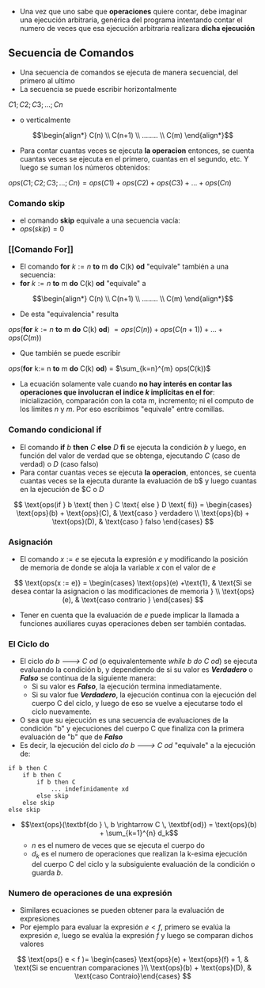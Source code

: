 -  Una vez que uno sabe que **operaciones** quiere contar, debe imaginar una ejecución arbitraria, genérica del programa intentando contar el numero de veces que esa ejecución arbitraria realizara **dicha ejecución** 

## Secuencia de Comandos
- Una secuencia de comandos se ejecuta de manera secuencial, del primero al ultimo
- La secuencia se puede escribir horizontalmente

$C1; C2; C3; ...; Cn$

- o verticalmente

$$\begin{align*}
C(n) \\
C(n+1) \\
........ \\
C(m)
\end{align*}$$

- Para contar cuantas veces se ejecuta **la operacion** entonces, se cuenta cuantas veces se ejecuta en el primero, cuantas en el segundo, etc. Y luego se suman los números obtenidos:

 $ops(C1; C2; C3; ...; Cn) = ops(C1) + ops(C2) + ops(C3) + ... + ops(Cn)$

### Comando skip
- el comando **skip** equivale a una secuencia vacía:
- $ops(skip) = 0$

### [[Comando For]]
- El comando **for** $k:= n$ **to** m **do** C(k) **od**  "equivale" también a una secuencia:
- **for** $k:= n$ **to** m **do** C(k) **od** "equivale" a

$$\begin{align*}
C(n) \\
C(n+1) \\
........ \\
C(m)
\end{align*}$$

- De esta "equivalencia" resulta 

$ops$(**for** $k:= n$ **to** m **do** C(k) **od**) $= ops(C(n)) + ops(C(n+1)) + ... + ops(C(m))$

- Que también se puede escribir 

$ops$(**for** k:= n **to** m **do** C(k) **od**) = $\sum_{k=n}^{m} ops(C(k))$

- La ecuación solamente vale cuando **no hay interés en contar las operaciones que involucran el indice $k$ implícitas en el for**: inicialización, comparación con la cota m, incremento; ni el computo de los limites $n$ y $m$. Por eso escribimos "equivale" entre comillas.

### Comando condicional if
- El comando **if** $b$ **then** $C$ **else** $D$ **fi** se ejecuta la condición $b$ y luego, en función del valor de verdad que se obtenga, ejecutando $C$ (caso de verdad) o $D$ (caso falso)
- Para contar cuantas veces se ejecuta **la operacion**, entonces, se cuenta cuantas veces se la ejecuta durante la evaluación de b$ y luego cuantas en la ejecución de $C o $D$

$$ \text{ops(if } b \text{ then } C \text{ else } D \text{ fi)} = \begin{cases} \text{ops}(b) + \text{ops}(C), & \text{caso } verdadero \\ \text{ops}(b) + \text{ops}(D), & \text{caso } falso \end{cases} $$

### Asignación
- El comando $x:= e$ se ejecuta la expresión $e$ y modificando la posición de memoria de donde se aloja la variable $x$ con el valor de  $e$

$$ \text{ops(x := e)} = \begin{cases} \text{ops}(e) +\text{1}, & \text{Si se desea contar la asignacion o las modificaciones de memoria } \\ \text{ops}(e), & \text{caso contrario } \end{cases} $$

- Tener en cuenta que la evaluación de $e$ puede implicar la llamada a funciones auxiliares cuyas operaciones deben ser también contadas.

### El Ciclo do
- El ciclo *do b ---> C od* (o equivalentemente *while b do C od*) se ejecuta evaluando la condición b, y dependiendo de si su valor es ***Verdadero*** o ***Falso*** se continua de la siguiente manera:
	- Si su valor es ***Falso***, la ejecución termina inmediatamente.
	- Si su valor fue ***Verdadero***, la ejecución continua con la ejecución del cuerpo C del ciclo, y luego de eso se vuelve a ejecutarse todo el ciclo nuevamente.
- O sea que su ejecución es una secuencia de evaluaciones de la condición "b" y ejecuciones del cuerpo C que finaliza con la primera evaluación de "b" que de ***Falso***
- Es decir, la ejecución del ciclo *do b ---> C od* "equivale" a la ejecución de:

```LenguajeDeLaMateria
if b then C
	if b then C
		if b then C
			... indefinidamente xd
		else skip
	else skip
else skip
```

- $$\text{ops}(\textbf{do } \, b \rightarrow C \, \textbf{od}) = \text{ops}(b) + \sum_{k=1}^{n} d_k$$
	- $n$ es el numero de veces que se ejecuta el cuerpo do
	- $d_k$ es el numero de operaciones que realizan la k-esima ejecución del cuerpo C del ciclo y la subsiguiente evaluación de la condición o guarda $b$.

### Numero de operaciones de una expresión 
- Similares ecuaciones se pueden obtener para la evaluación de expresiones
- Por ejemplo para evaluar la expresión $e<f$, primero se evalúa la expresión $e$, luego se evalúa la expresión $f$ y luego se comparan dichos valores

$$ \text{ops(} e < f )= \begin{cases} \text{ops}(e) + \text{ops}(f) + 1, & \text{Si se encuentran comparaciones }\\ \text{ops}(b) + \text{ops}(D), & \text{caso Contraio}\end{cases} $$
